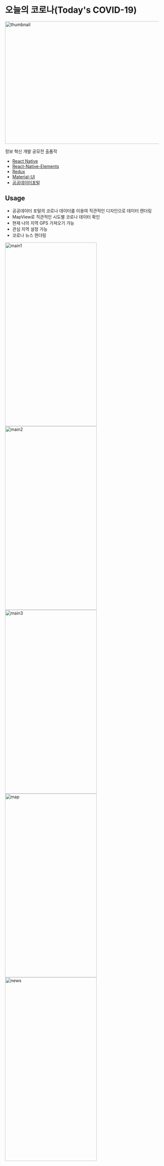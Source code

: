 # 오늘의 코로나(Today's COVID-19)
<img src="https://img1.daumcdn.net/thumb/R1280x0/?scode=mtistory2&fname=https%3A%2F%2Fblog.kakaocdn.net%2Fdn%2FxTdWP%2FbtqF3G2GcW1%2F3sRcYPEnIZFZZbrh4NYkF1%2Fimg.png" 
     alt="thumbnail" width="800" height="400">

정보 혁신 개발 공모전 출품작

* [React Native](https://reactnative.dev/)
* [React-Native-Elements](https://react-native-elements.github.io/react-native-elements/docs/card.html)
* [Redux](https://redux.js.org/)
* [Material-UI](https://github.com/callemall/material-ui)
* [공공데이터포털](https://www.data.go.kr/)

## Usage
* 공공데이터 포털의 코로나 데이터를 이용여 직관적인 디자인으로 데이터 렌더링
* MapView로 직관적인 시도별 코로나 데이터 확인
* 현재 나의 지역 GPS 가져오기 가능
* 관심 지역 설정 가능
* 코로나 뉴스 렌더링

<img src="https://blog.kakaocdn.net/dn/bfKZyT/btqF2Rp5wyj/nsHYL70V2R2231kkzk5Tsk/img.jpg" 
     alt="main1" width="300" height="600">
<img src="https://blog.kakaocdn.net/dn/3NWD8/btqF63aRjhk/aVxZvxbJQ5KNRjpQC08KfK/img.jpg" 
     alt="main2" width="300" height="600">
<img src="https://blog.kakaocdn.net/dn/osglb/btqF3Tgo7vY/XZ83Fkp1olh5KY3vWkftc1/img.jpg"
     alt="main3" width="300" height="600">
<img src="https://blog.kakaocdn.net/dn/bgbOJs/btqF2SoW0qq/sGvtUjH1CEaRF3BsYKlDF0/img.jpg"
     alt="map" width="300" height="600">
<img src="https://blog.kakaocdn.net/dn/c8Wa3G/btqF3Uflh5O/6vYsu9NQLBouV1hzGxdTD1/img.jpg"
     alt="news" width="300" height="600">
    
